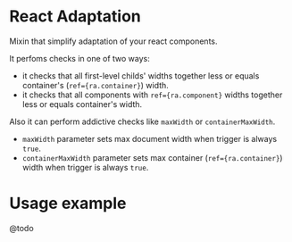# React Adaptation

Mixin that simplify adaptation of your react components.

It perfoms checks in one of two ways:

- it checks that all first-level childs' widths together less or equals container's (`ref={ra.container}`) width.
- it checks that all components with `ref={ra.component}` widths together less or equals container's width.

Also it can perform addictive checks like `maxWidth` or `containerMaxWidth`.

- `maxWidth` parameter sets max document width when trigger is always `true`.
- `containerMaxWidth` parameter sets max container (`ref={ra.container}`) width when trigger is always `true`.

# Usage example

@todo

